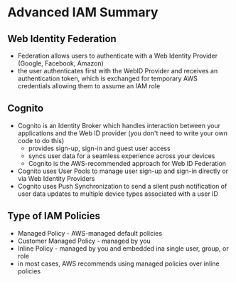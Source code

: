 # Advanced IAM Summary

## Web Identity Federation
- Federation allows users to authenticate with a Web Identity Provider (Google, Facebook, Amazon)
- the user authenticates first with the WebID Provider and receives an authentication token, which is exchanged for temporary AWS credentials allowing them to assume an IAM role

## Cognito
- Cognito is an Identity Broker which handles interaction between your applications and the Web ID provider (you don't need to write your own code to do this)
  - provides sign-up, sign-in and guest user access
  - syncs user data for a seamless experience across your devices
  - Cognito is the AWS-recommended approach for Web ID Federation
- Cognito uses User Pools to manage user sign-up and sign-in directly or via Web Identity Providers
- Cognito uses Push Synchronization to send a silent push notification of user data updates to multiple device types associated with a user ID

## Type of IAM Policies
- Managed Policy - AWS-managed default policies
- Customer Managed Policy - managed by you
- Inline Policy - managed by you and embedded ina single user, group, or role
- in most cases, AWS recommends using managed policies over inline policies